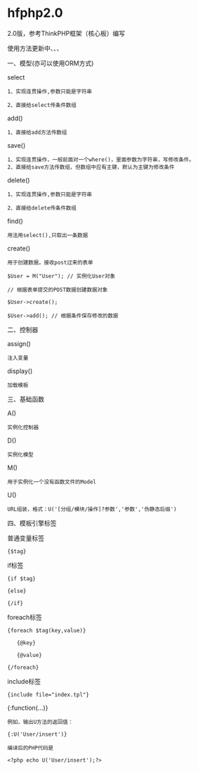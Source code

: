 # hfphp2.0
2.0版，参考ThinkPHP框架（核心板）编写


使用方法更新中、、、



一、模型(亦可以使用ORM方式)

select

	1、实现连贯操作,参数只能是字符串
	
	2、直接给select传条件数组


add()

    1、直接给add方法传数组

save()

    1、实现连贯操作，一般前面对一个where()，里面参数为字符串，写修改条件。
    2、直接给save方法传数组，但数组中应有主键，默认为主键为修改条件

delete()

    1、实现连贯操作,参数只能是字符串

    2、直接给delete传条件数组


find()

    用法用select(),只取出一条数据


create()

    用于创建数据，接收post过来的表单

    $User = M("User"); // 实例化User对象

    // 根据表单提交的POST数据创建数据对象

    $User->create();

    $User->add(); // 根据条件保存修改的数据




二、控制器

assign()

    注入变量

display()

    加载模板

三、基础函数

A()

    实例化控制器

D()

    实例化模型

M()

    用于实例化一个没有函数文件的Model

U()

    URL组装，格式：U('[分组/模块/操作]?参数','参数','伪静态后缀')





四、模板引擎标签

普通变量标签

    {$tag}

if标签

    {if $tag}

    {else}

    {/if}

foreach标签

    {foreach $tag(key,value)}

       {@key}

       {@value}

    {/foreach}


include标签

    {include file="index.tpl"}


{:function(…)}

    例如，输出U方法的返回值：

    {:U('User/insert')}

    编译后的PHP代码是

    <?php echo U('User/insert');?>

